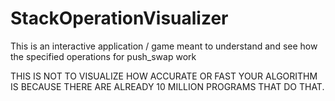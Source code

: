 # StackOperationVisualizer

This is an interactive application / game meant to understand and see how the specified operations for push_swap work 

THIS IS NOT TO VISUALIZE HOW ACCURATE OR FAST YOUR ALGORITHM IS BECAUSE THERE ARE ALREADY 10 MILLION PROGRAMS THAT DO THAT.

